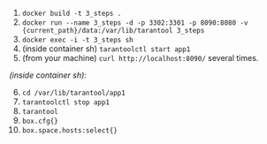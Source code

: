1. `docker build -t 3_steps .`
2. `docker run --name 3_steps -d -p 3302:3301 -p 8090:8080 -v {current_path}/data:/var/lib/tarantool 3_steps`
3. `docker exec -i -t 3_steps sh`
4. (inside container sh) `tarantoolctl start app1`
5. (from your machine) `curl http://localhost:8090/` several times.

_(inside container sh):_

6. `cd /var/lib/tarantool/app1`
7. `tarantoolctl stop app1`
8. `tarantool`
9. `box.cfg{}`
10. `box.space.hosts:select{}`
